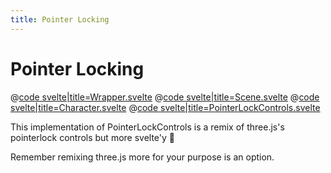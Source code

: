 ```yaml
---
title: Pointer Locking
---
```


<script lang="ts">
import Wrapper from '$examples/camera/pointerlock/App.svelte'
</script>

# Pointer Locking

<ExampleWrapper playgroundHref="/camera/pointerlock">
<Wrapper />

<div slot="code">

@[code svelte|title=Wrapper.svelte](../../examples/camera/pointerlock/App.svelte)
@[code svelte|title=Scene.svelte](../../examples/camera/pointerlock/Scene.svelte)
@[code svelte|title=Character.svelte](../../examples/camera/pointerlock/Character.svelte)
@[code svelte|title=PointerLockControls.svelte](../../examples/camera/pointerlock/PointerLockControls.svelte)

</div>
</ExampleWrapper>

This implementation of PointerLockControls is a remix of three.js's pointerlock controls but more svelte'y 🚀

Remember remixing three.js more for your purpose is an option.
